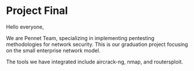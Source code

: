 # Project Final
Hello everyone,

We are Pennet Team, specializing in implementing pentesting methodologies for network security. This is our graduation project focusing on the small enterprise network model.

The tools we have integrated include aircrack-ng, nmap, and routersploit.
